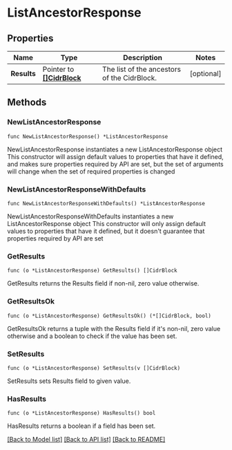 # ListAncestorResponse

## Properties

Name | Type | Description | Notes
------------ | ------------- | ------------- | -------------
**Results** | Pointer to [**[]CidrBlock**](CidrBlock.md) | The list of the ancestors of the CidrBlock. | [optional] 

## Methods

### NewListAncestorResponse

`func NewListAncestorResponse() *ListAncestorResponse`

NewListAncestorResponse instantiates a new ListAncestorResponse object
This constructor will assign default values to properties that have it defined,
and makes sure properties required by API are set, but the set of arguments
will change when the set of required properties is changed

### NewListAncestorResponseWithDefaults

`func NewListAncestorResponseWithDefaults() *ListAncestorResponse`

NewListAncestorResponseWithDefaults instantiates a new ListAncestorResponse object
This constructor will only assign default values to properties that have it defined,
but it doesn't guarantee that properties required by API are set

### GetResults

`func (o *ListAncestorResponse) GetResults() []CidrBlock`

GetResults returns the Results field if non-nil, zero value otherwise.

### GetResultsOk

`func (o *ListAncestorResponse) GetResultsOk() (*[]CidrBlock, bool)`

GetResultsOk returns a tuple with the Results field if it's non-nil, zero value otherwise
and a boolean to check if the value has been set.

### SetResults

`func (o *ListAncestorResponse) SetResults(v []CidrBlock)`

SetResults sets Results field to given value.

### HasResults

`func (o *ListAncestorResponse) HasResults() bool`

HasResults returns a boolean if a field has been set.


[[Back to Model list]](../README.md#documentation-for-models) [[Back to API list]](../README.md#documentation-for-api-endpoints) [[Back to README]](../README.md)


